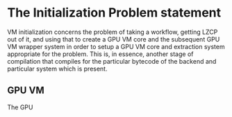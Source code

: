 # The Initialization Problem statement

VM initialization concerns the problem of taking a workflow, getting LZCP out of it, and using that to create a GPU VM core and the subsequent GPU VM wrapper system in order to setup a GPU VM core and extraction system appropriate for the problem. This is, in essence, another stage of compilation that compiles for the particular bytecode of the backend and particular system which is present.

## GPU VM 

The GPU 

